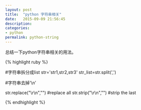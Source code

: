 ```yaml
---
layout: post
title:  "python 字符串相关"
date:   2015-09-09 21:56:45
description:
categories:
- python
permalink: python-string
---
```



总结一下python字符串相关的用法。


{% highlight ruby %}

#字符串拆分成list
str='str1,str2,str3'
str_list=str.split(',')

#字符串去掉‘\n’

str.replace("\r\n","") #replace all
str.strip("\r\n","") #strip the last


{% endhighlight %}
